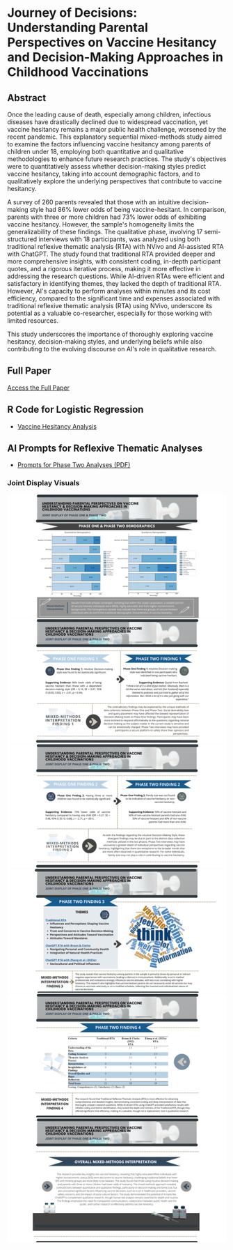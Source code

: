 # Journey of Decisions: Understanding Parental Perspectives on Vaccine Hesitancy and Decision-Making Approaches in Childhood Vaccinations

## Abstract
Once the leading cause of death, especially among children, infectious diseases have drastically declined due to widespread vaccination, yet vaccine hesitancy remains a major public health challenge, worsened by the recent pandemic. This explanatory sequential mixed-methods study aimed to examine the factors influencing vaccine hesitancy among parents of children under 18, employing both quantitative and qualitative methodologies to enhance future research practices. The study's objectives were to quantitatively assess whether decision-making styles predict vaccine hesitancy, taking into account demographic factors, and to qualitatively explore the underlying perspectives that contribute to vaccine hesitancy.

A survey of 260 parents revealed that those with an intuitive decision-making style had 86% lower odds of being vaccine-hesitant. In comparison, parents with three or more children had 73% lower odds of exhibiting vaccine hesitancy. However, the sample's homogeneity limits the generalizability of these findings. The qualitative phase, involving 17 semi-structured interviews with 18 participants, was analyzed using both traditional reflexive thematic analysis (RTA) with NVivo and AI-assisted RTA with ChatGPT. The study found that traditional RTA provided deeper and more comprehensive insights, with consistent coding, in-depth participant quotes, and a rigorous iterative process, making it more effective in addressing the research questions. While AI-driven RTAs were efficient and satisfactory in identifying themes, they lacked the depth of traditional RTA. However, AI's capacity to perform analyses within minutes and its cost efficiency, compared to the significant time and expenses associated with traditional reflexive thematic analysis (RTA) using NVivo, underscore its potential as a valuable co-researcher, especially for those working with limited resources.

This study underscores the importance of thoroughly exploring vaccine hesitancy, decision-making styles, and underlying beliefs while also contributing to the evolving discourse on AI's role in qualitative research.

## Full Paper
[Access the Full Paper](https://github.com/Carley589/Vaccine-Hesitancy_Mixed-Methods/blob/main/Journey_of_Decisions_Understanding.pdf)
## R Code for Logistic Regression
- [Vaccine Hesitancy Analysis](https://github.com/Carley589/Vaccine-Hesitancy_Mixed-Methods/blob/main/Vaccine%20Hesitancy%20Analysis.R)
## AI Prompts for Reflexive Thematic Analyses
- [Prompts for Phase Two Analyses (PDF)](https://github.com/Carley589/Vaccine-Hesitancy_Mixed-Methods/blob/main/PROMPTS%20FOR%20PHASE%20TWO%20ANALYSES.pdf)
### Joint Display Visuals
![Visual 1](https://github.com/Carley589/Vaccine-Hesitancy_Mixed-Methods/blob/main/1.png)
![Visual 2](https://github.com/Carley589/Vaccine-Hesitancy_Mixed-Methods/blob/main/2.png)
![Visual 3](https://github.com/Carley589/Vaccine-Hesitancy_Mixed-Methods/blob/main/3.png)
![Visual 4](https://github.com/Carley589/Vaccine-Hesitancy_Mixed-Methods/blob/main/4.png)
![Visual 5](https://github.com/Carley589/Vaccine-Hesitancy_Mixed-Methods/blob/main/5.png)
![Visual 6](https://github.com/Carley589/Vaccine-Hesitancy_Mixed-Methods/blob/main/6.png)
